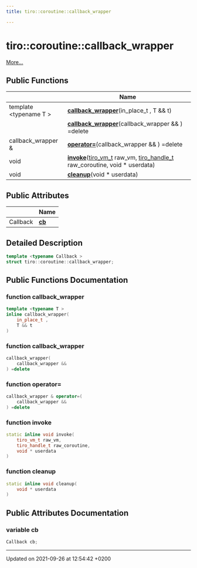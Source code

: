 ```yaml
---
title: tiro::coroutine::callback_wrapper

---
```


# tiro::coroutine::callback_wrapper



 [More...](#detailed-description)

## Public Functions

|                | Name           |
| -------------- | -------------- |
| template <typename T \> <br>| **[callback_wrapper](/docs/api/classes/structtiro_1_1coroutine_1_1callback__wrapper#function-callback-wrapper)**(in&#95;place&#95;t , T && t) |
| | **[callback_wrapper](/docs/api/classes/structtiro_1_1coroutine_1_1callback__wrapper#function-callback-wrapper)**(callback&#95;wrapper && ) =delete |
| callback_wrapper & | **[operator=](/docs/api/classes/structtiro_1_1coroutine_1_1callback__wrapper#function-operator=)**(callback&#95;wrapper && ) =delete |
| void | **[invoke](/docs/api/classes/structtiro_1_1coroutine_1_1callback__wrapper#function-invoke)**([tiro&#95;vm&#95;t](/docs/api/files/def&#95;8h#typedef-tiro-vm-t) raw_vm, [tiro&#95;handle&#95;t](/docs/api/files/def&#95;8h#typedef-tiro-handle-t) raw_coroutine, void &#42; userdata) |
| void | **[cleanup](/docs/api/classes/structtiro_1_1coroutine_1_1callback__wrapper#function-cleanup)**(void &#42; userdata) |

## Public Attributes

|                | Name           |
| -------------- | -------------- |
| Callback | **[cb](/docs/api/classes/structtiro_1_1coroutine_1_1callback__wrapper#variable-cb)**  |

## Detailed Description

```cpp
template <typename Callback >
struct tiro::coroutine::callback_wrapper;
```

## Public Functions Documentation

### function callback_wrapper

```cpp
template <typename T >
inline callback_wrapper(
    in_place_t ,
    T && t
)
```


### function callback_wrapper

```cpp
callback_wrapper(
    callback_wrapper && 
) =delete
```


### function operator=

```cpp
callback_wrapper & operator=(
    callback_wrapper && 
) =delete
```


### function invoke

```cpp
static inline void invoke(
    tiro_vm_t raw_vm,
    tiro_handle_t raw_coroutine,
    void * userdata
)
```


### function cleanup

```cpp
static inline void cleanup(
    void * userdata
)
```


## Public Attributes Documentation

### variable cb

```cpp
Callback cb;
```


-------------------------------

Updated on 2021-09-26 at 12:54:42 +0200